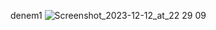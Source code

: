denem1
![Screenshot_2023-12-12_at_22 29 09](https://github.com/rifkisarici/spring-boot-microservice/assets/44303623/5f7e40ba-be8a-4eb4-b0ea-f181d6fb414c)
